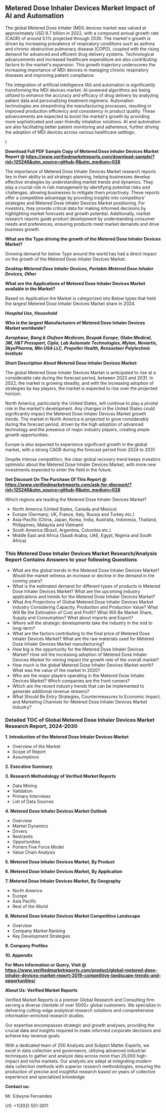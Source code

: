 <h2>Metered Dose Inhaler Devices Market Impact of AI and Automation</h2><p>The global Metered Dose Inhaler (MDI) devices market was valued at approximately USD 8.7 billion in 2022, with a compound annual growth rate (CAGR) of around 5.1% projected through 2030. The market's growth is driven by increasing prevalence of respiratory conditions such as asthma and chronic obstructive pulmonary disease (COPD), coupled with the rising demand for advanced and efficient drug delivery systems. Technological advancements and increased healthcare expenditure are also contributing factors to the market's expansion. This growth trajectory underscores the increasing importance of MDI devices in managing chronic respiratory diseases and improving patient compliance.</p><p>The integration of artificial intelligence (AI) and automation is significantly transforming the MDI devices market. AI-powered algorithms are being utilized to enhance the accuracy and efficacy of drug delivery by analyzing patient data and personalizing treatment regimens. Automation technologies are streamlining the manufacturing processes, resulting in improved production efficiency and consistency in product quality. These advancements are expected to boost the market's growth by providing more sophisticated and user-friendly inhalation solutions. AI and automation are also facilitating better patient monitoring and adherence, further driving the adoption of MDI devices across various healthcare settings.</p>t</p><p id="" class=""><strong>Download Full PDF Sample Copy of Metered Dose Inhaler Devices Market Report @ <a href="https://www.verifiedmarketreports.com/download-sample/?rid=125246&utm_source=github-R&utm_medium=028" target="_blank">https://www.verifiedmarketreports.com/download-sample/?rid=125246&utm_source=github-R&utm_medium=028</a></strong></p><p>The importance of&nbsp;Metered Dose Inhaler Devices Market research reports lies in their ability to aid strategic planning, helping businesses develop effective strategies by understanding market trends and dynamics. They play a crucial role in risk management by identifying potential risks and challenges, allowing businesses to mitigate them proactively. These reports offer a competitive advantage by providing insights into competitors' strategies and Metered Dose Inhaler Devices Market positioning. For investors, they provide critical data for making informed decisions by highlighting market forecasts and growth potential. Additionally, market research reports guide product development by understanding consumer needs and preferences, ensuring products meet market demands and drive business growth.</p><p><strong>What are the&nbsp;Type driving the growth of the Metered Dose Inhaler Devices Market?</strong></p><p id="" class="">Growing demand for below Type around the world has had a direct impact on the growth of the Metered Dose Inhaler Devices Market:</p><em><strong>Desktop Metered Dose Inhaler Devices, Portable Metered Dose Inhaler Devices, Other</strong></em></p><strong>What are the&nbsp;Applications&nbsp;of Metered Dose Inhaler Devices Market available in the Market?</strong></p><p id="" class="">Based on Application the Market is categorized into Below types that held the largest Metered Dose Inhaler Devices Market share In 2024.</p><em><strong>Hospital Use, Household</strong></em></p><strong>Who is the largest Manufacturers of Metered Dose Inhaler Devices Market worldwide?</strong></p><p><em><strong>Aerophase, Bang & Olufsen Medicom, Bespak Europe, Globe Medical, 3M, H&T Presspart, Cipla, Lab Automate Technologies, Mylan, Novartis, SkyePharma, Min USA LLC, Propeller Health, Rensselaer Polytechnic Institute</strong></em></p><p id="" class=""><strong>Short Description About Metered Dose Inhaler Devices Market:</strong></p><p>The global Metered Dose Inhaler Devices Market is anticipated to rise at a considerable rate during the forecast period, between 2023 and 2031. In 2022, the market is growing steadily, and with the increasing adoption of strategies by key players, the market is expected to rise over the projected horizon.</p><p>North America, particularly the United States, will continue to play a pivotal role in the market's development. Any changes in the United States could significantly impact the Metered Dose Inhaler Devices Market growth trends. The market in North America is projected to grow considerably during the forecast period, driven by the high adoption of advanced technology and the presence of major industry players, creating ample growth opportunities.</p><p>Europe is also expected to experience significant growth in the global market, with a strong CAGR during the forecast period from 2024 to 2031.</p><p>Despite intense competition, the clear global recovery trend keeps investors optimistic about the Metered Dose Inhaler Devices Market, with more new investments expected to enter the field in the future.</p><p id="" class=""><strong>Get Discount On The Purchase Of This Report @ <a href="https://www.verifiedmarketreports.com/ask-for-discount/?rid=125246&utm_source=github-R&utm_medium=028" target="_blank">https://www.verifiedmarketreports.com/ask-for-discount/?rid=125246&utm_source=github-R&utm_medium=028</a></strong></p>Which regions are leading the Metered Dose Inhaler Devices Market?</p><ul><li>North America (United States, Canada and Mexico)</li><li>Europe (Germany, UK, France, Italy, Russia and Turkey etc.)</li><li>Asia-Pacific (China, Japan, Korea, India, Australia, Indonesia, Thailand, Philippines, Malaysia and Vietnam)</li><li>South America (Brazil, Argentina, Columbia etc.)</li><li>Middle East and Africa (Saudi Arabia, UAE, Egypt, Nigeria and South Africa)</li></ul><h3 id="" class="">This Metered Dose Inhaler Devices Market Research/Analysis Report Contains Answers to your following Questions</h3><ul><li>What are the global trends in the Metered Dose Inhaler Devices Market? Would the market witness an increase or decline in the demand in the coming years?</li><li>What is the estimated demand for different types of products in Metered Dose Inhaler Devices Market? What are the upcoming industry applications and trends for the Metered Dose Inhaler Devices Market?</li><li>What Are Projections of Global Metered Dose Inhaler Devices Market Industry Considering Capacity, Production and Production Value? What Will Be the Estimation of Cost and Profit? What Will Be Market Share, Supply and Consumption? What about imports and Export?</li><li>Where will the strategic developments take the industry in the mid to long-term?</li><li>What are the factors contributing to the final price of Metered Dose Inhaler Devices Market? What are the raw materials used for Metered Dose Inhaler Devices Market manufacturing?</li><li>How big is the opportunity for the Metered Dose Inhaler Devices Market? How will the increasing adoption of Metered Dose Inhaler Devices Market for mining impact the growth rate of the overall market?</li><li>How much is the global Metered Dose Inhaler Devices Market worth? What was the value of the market In 2020?</li><li>Who are the major players operating in the Metered Dose Inhaler Devices Market? Which companies are the front runners?</li><li>Which are the recent industry trends that can be implemented to generate additional revenue streams?</li><li>What Should Be Entry Strategies, Countermeasures to Economic Impact, and Marketing Channels for Metered Dose Inhaler Devices Market Industry?</li></ul><h3 id="" class="">Detailed TOC of Global Metered Dose Inhaler Devices Market Research Report, 2024-2030</h3><p id="" class=""><strong>1. Introduction of the Metered Dose Inhaler Devices Market</strong></p><ul><li>Overview of the Market</li><li>Scope of Report</li><li>Assumptions</li></ul><p id="" class=""><strong>2. Executive Summary</strong></p><p id="" class=""><strong>3. Research Methodology of Verified Market Reports</strong></p><ul><li>Data Mining</li><li>Validation</li><li>Primary Interviews</li><li>List of Data Sources</li></ul><p id="" class=""><strong>4. Metered Dose Inhaler Devices Market Outlook</strong></p><ul><li>Overview</li><li>Market Dynamics</li><li>Drivers</li><li>Restraints</li><li>Opportunities</li><li>Porters Five Force Model</li><li>Value Chain Analysis</li></ul><p id="" class=""><strong>5. Metered Dose Inhaler Devices Market, By Product</strong></p><p id="" class=""><strong>6. Metered Dose Inhaler Devices Market, By Application</strong></p><p id="" class=""><strong>7. Metered Dose Inhaler Devices Market, By Geography</strong></p><ul><li>North America</li><li>Europe</li><li>Asia Pacific</li><li>Rest of the World</li></ul><p id="" class=""><strong>8. Metered Dose Inhaler Devices Market Competitive Landscape</strong></p><ul><li>Overview</li><li>Company Market Ranking</li><li>Key Development Strategies</li></ul><p id="" class=""><strong>9. Company Profiles</strong></p><p id="" class=""><strong>10. Appendix</strong></p><p id="" class=""><strong>For More Information or Query, Visit @ <a href="https://www.verifiedmarketreports.com/product/global-metered-dose-inhaler-devices-market-report-2019-competitive-landscape-trends-and-opportunities/" target="_blank">https://www.verifiedmarketreports.com/product/global-metered-dose-inhaler-devices-market-report-2019-competitive-landscape-trends-and-opportunities/</a></strong></p><p id="" class=""><strong>About Us: Verified Market Reports</strong></p><p id="" class="">Verified Market Reports is a premier Global Research and Consulting firm serving a diverse clientele of over 5000+ global customers. We specialize in delivering cutting-edge analytical research solutions and comprehensive information-enriched research studies.</p><p id="" class="">Our expertise encompasses strategic and growth analyses, providing the crucial data and insights required to make informed corporate decisions and achieve key revenue goals.</p><p id="" class="">With a dedicated team of 250 Analysts and Subject Matter Experts, we excel in data collection and governance, utilizing advanced industrial techniques to gather and analyze data across more than 25,000 high-impact and niche markets. Our analysts are adept at integrating modern data collection methods with superior research methodologies, ensuring the production of precise and insightful research based on years of collective experience and specialized knowledge.</p><p id="" class=""><strong>Contact us:</strong></p><p id="" class="">Mr. Edwyne Fernandes</p><p id="" class="">US: +1(302) 551-2611</p>